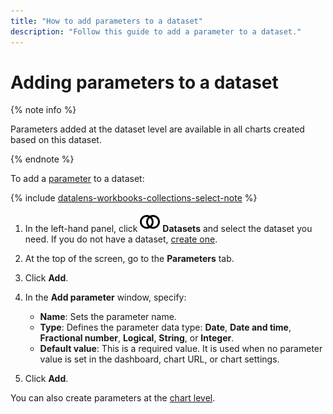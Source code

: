 ```yaml
---
title: "How to add parameters to a dataset"
description: "Follow this guide to add a parameter to a dataset."
---
```


# Adding parameters to a dataset

{% note info %}

Parameters added at the dataset level are available in all charts created based on this dataset.

{% endnote %}

To add a [parameter](../../concepts/parameters.md) to a dataset:


{% include [datalens-workbooks-collections-select-note](../../../_includes/datalens/operations/datalens-workbooks-collections-select-note.md) %}


1. In the left-hand panel, click ![image](../../../_assets/console-icons/circles-intersection.svg) **Datasets** and select the dataset you need. If you do not have a dataset, [create one](create.md).
1. At the top of the screen, go to the **Parameters** tab.
1. Click **Add**.
1. In the **Add parameter** window, specify:

   * **Name**: Sets the parameter name.
   * **Type**: Defines the parameter data type: **Date**, **Date and time**, **Fractional number**, **Logical**, **String**, or **Integer**.
   * **Default value**: This is a required value. It is used when no parameter value is set in the dashboard, chart URL, or chart settings.

1. Click **Add**.

You can also create parameters at the [chart level](../chart/add-parameter-chart.md).
